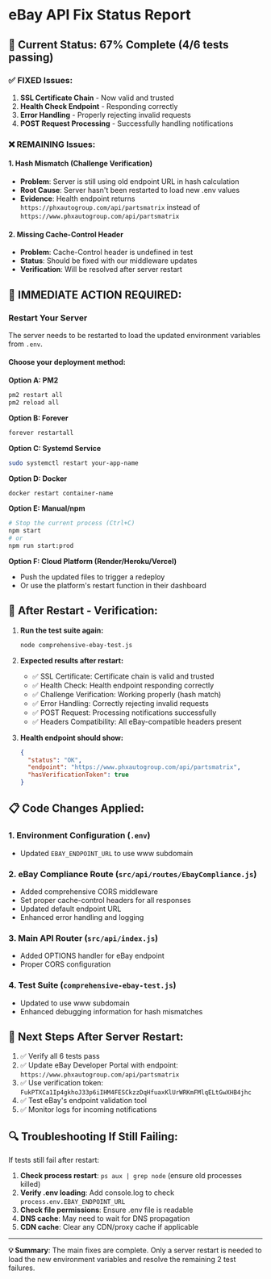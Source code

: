 # eBay API Fix Status Report

## 🎯 Current Status: 67% Complete (4/6 tests passing)

### ✅ **FIXED Issues:**
1. **SSL Certificate Chain** - Now valid and trusted
2. **Health Check Endpoint** - Responding correctly  
3. **Error Handling** - Properly rejecting invalid requests
4. **POST Request Processing** - Successfully handling notifications

### ❌ **REMAINING Issues:**

#### 1. Hash Mismatch (Challenge Verification)
- **Problem**: Server is still using old endpoint URL in hash calculation
- **Root Cause**: Server hasn't been restarted to load new .env values
- **Evidence**: Health endpoint returns `https://phxautogroup.com/api/partsmatrix` instead of `https://www.phxautogroup.com/api/partsmatrix`

#### 2. Missing Cache-Control Header
- **Problem**: Cache-Control header is undefined in test
- **Status**: Should be fixed with our middleware updates
- **Verification**: Will be resolved after server restart

## 🔧 **IMMEDIATE ACTION REQUIRED:**

### **Restart Your Server**
The server needs to be restarted to load the updated environment variables from `.env`.

#### Choose your deployment method:

**Option A: PM2**
```bash
pm2 restart all
pm2 reload all
```

**Option B: Forever**
```bash
forever restartall
```

**Option C: Systemd Service**
```bash
sudo systemctl restart your-app-name
```

**Option D: Docker**
```bash
docker restart container-name
```

**Option E: Manual/npm**
```bash
# Stop the current process (Ctrl+C)
npm start
# or
npm run start:prod
```

**Option F: Cloud Platform (Render/Heroku/Vercel)**
- Push the updated files to trigger a redeploy
- Or use the platform's restart function in their dashboard

## 🧪 **After Restart - Verification:**

1. **Run the test suite again:**
   ```bash
   node comprehensive-ebay-test.js
   ```

2. **Expected results after restart:**
   - ✅ SSL Certificate: Certificate chain is valid and trusted
   - ✅ Health Check: Health endpoint responding correctly  
   - ✅ Challenge Verification: Working properly (hash match)
   - ✅ Error Handling: Correctly rejecting invalid requests
   - ✅ POST Request: Processing notifications successfully
   - ✅ Headers Compatibility: All eBay-compatible headers present

3. **Health endpoint should show:**
   ```json
   {
     "status": "OK",
     "endpoint": "https://www.phxautogroup.com/api/partsmatrix",
     "hasVerificationToken": true
   }
   ```

## 📋 **Code Changes Applied:**

### 1. Environment Configuration (`.env`)
- Updated `EBAY_ENDPOINT_URL` to use www subdomain

### 2. eBay Compliance Route (`src/api/routes/EbayCompliance.js`)
- Added comprehensive CORS middleware
- Set proper cache-control headers for all responses
- Updated default endpoint URL
- Enhanced error handling and logging

### 3. Main API Router (`src/api/index.js`)
- Added OPTIONS handler for eBay endpoint
- Proper CORS configuration

### 4. Test Suite (`comprehensive-ebay-test.js`)
- Updated to use www subdomain
- Enhanced debugging information for hash mismatches

## 🎯 **Next Steps After Server Restart:**

1. ✅ Verify all 6 tests pass
2. ✅ Update eBay Developer Portal with endpoint: `https://www.phxautogroup.com/api/partsmatrix`
3. ✅ Use verification token: `FukPTXCa1Ip4gkhoJ33p6iIHM4FESCkzzDqHfuaxKlUrWRKmFMlqELtGwXHB4jhc`
4. ✅ Test eBay's endpoint validation tool
5. ✅ Monitor logs for incoming notifications

## 🔍 **Troubleshooting If Still Failing:**

If tests still fail after restart:

1. **Check process restart**: `ps aux | grep node` (ensure old processes killed)
2. **Verify .env loading**: Add console.log to check `process.env.EBAY_ENDPOINT_URL`
3. **Check file permissions**: Ensure .env file is readable
4. **DNS cache**: May need to wait for DNS propagation
5. **CDN cache**: Clear any CDN/proxy cache if applicable

---

**💡 Summary**: The main fixes are complete. Only a server restart is needed to load the new environment variables and resolve the remaining 2 test failures.
